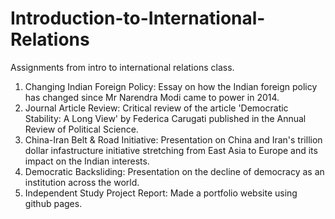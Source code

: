# Introduction-to-International-Relations
Assignments from intro to international relations class.

1. Changing Indian Foreign Policy: Essay on how the Indian foreign policy has changed since Mr Narendra Modi came to power in 2014.
2. Journal Article Review: Critical review of the article 'Democratic Stability: A Long View' by Federica Carugati published in the Annual Review of Political Science.
3. China-Iran Belt & Road Initiative: Presentation on China and Iran's trillion dollar infastructure initiative stretching from East Asia to Europe and its impact on the Indian interests.
4. Democratic Backsliding: Presentation on the decline of democracy as an institution across the world.
5. Independent Study Project Report: Made a portfolio website using github pages.
